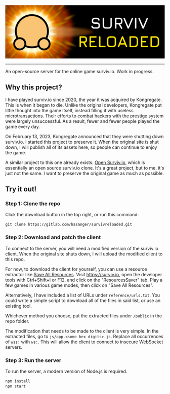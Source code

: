 <img src="logo/banner.png" alt="Surviv Reloaded">
<hr>
An open-source server for the online game surviv.io. Work in progress.

## Why this project?
I have played surviv.io since 2020, the year it was acquired by Kongregate. This is when it began to die. Unlike the original developers, Kongregate put little thought into the game itself, instead filling it with useless microtransactions. Their efforts to combat hackers with the prestige system were largely unsuccessful. As a result, fewer and fewer people played the game every day.


On February 13, 2023, Kongregate announced that they were shutting down surviv.io. I started this project to preserve it. When the original site is shut down, I will publish all of its assets here, so people can continue to enjoy the game.


A similar project to this one already exists: [Open Surviv.io](https://github.com/North-West-Wind/opensurviv-server), which is essentially an open source surviv.io clone. It's a great project, but to me, it's just not the same. I want to preserve the original game as much as possible.

## Try it out!

### Step 1: Clone the repo

Click the download button in the top right, or run this command:
```
git clone https://gitlab.com/hasanger/survivreloaded.git
```

### Step 2: Download and patch the client

To connect to the server, you will need a modified version of the surviv.io client. When the original site shuts down, I will upload the modified client to this repo.

For now, to download the client for yourself, you can use a resource extractor like [Save All Resources](https://chrome.google.com/webstore/detail/save-all-resources/abpdnfjocnmdomablahdcfnoggeeiedb). Visit https://surviv.io, open the developer tools with Ctrl+Shift+I or F12, and click on the "ResourcesSaver" tab. Play a few games in various game modes, then click on "Save All Resources".

Alternatively, I have included a list of URLs under `reference/urls.txt`. You could write a simple script to download all of the files in said list, or use an existing tool.

Whichever method you choose, put the extracted files under `/public` in the repo folder.

The modification that needs to be made to the client is very simple. In the extracted files, go to `js/app.<some hex digits>.js`. Replace all occurrences of `wss:` with `ws:`. This will allow the client to connect to insecure WebSocket servers.

### Step 3: Run the server

To run the server, a modern version of Node.js is required.

```
npm install
npm start
```
